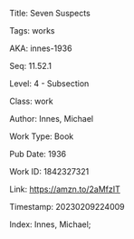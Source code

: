 Title:  Seven Suspects

Tags:   works

AKA:    innes-1936

Seq:    11.52.1

Level:  4 - Subsection

Class:  work

Author: Innes, Michael

Work Type: Book

Pub Date: 1936

Work ID: 1842327321

Link:   https://amzn.to/2aMfzIT

Timestamp: 20230209224009

Index:  Innes, Michael; 
